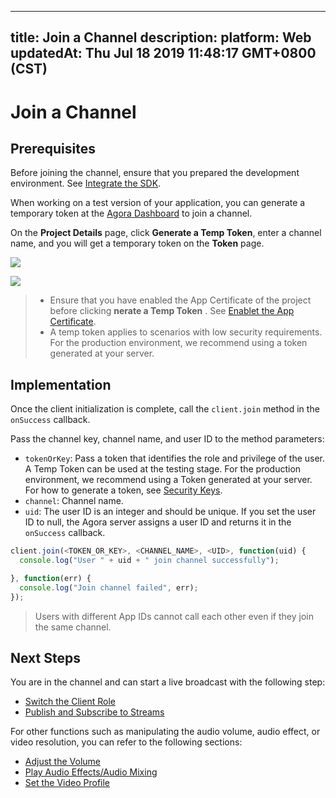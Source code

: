 
---
title: Join a Channel
description: 
platform: Web
updatedAt: Thu Jul 18 2019 11:48:17 GMT+0800 (CST)
---
# Join a Channel
## Prerequisites

Before joining the channel, ensure that you prepared the development environment. See [Integrate the SDK](../../en/Interactive%20Broadcast/web_prepare.md).

When working on a test version of your application, you can generate a temporary token at the [Agora Dashboard](https://dashboard.agora.io/) to join a channel. 

On the **Project Details** page, click **Generate a Temp Token**, enter a channel name, and you will get a temporary token on the **Token** page. 

![](https://web-cdn.agora.io/docs-files/1563113619615)

![](https://web-cdn.agora.io/docs-files/1563113643411)

> - Ensure that you have enabled the App Certificate of the project before clicking **nerate a Temp Token** . See [Enablet the App Certificate](#appcertificate).
> - A temp token applies to scenarios with low security requirements. For the production environment, we recommend using a token generated at your server.

## Implementation

Once the client initialization is complete, call the `client.join`  method in the `onSuccess` callback.

Pass the channel key, channel name, and user ID to the method parameters:

- `tokenOrKey`: Pass a token that identifies the role and privilege of the user. A Temp Token can be used at the testing stage. For the production environment, we recommend using a Token generated at your server. For how to generate a token, see [Security Keys](../../en/Interactive%20Broadcast/token.md). 
- `channel`: Channel name.
- `uid`: The user ID is an integer and should be unique. If you set the user ID to null, the Agora server assigns a user ID and returns it in the `onSuccess` callback.

```javascript
client.join(<TOKEN_OR_KEY>, <CHANNEL_NAME>, <UID>, function(uid) {
  console.log("User " + uid + " join channel successfully");

}, function(err) {
  console.log("Join channel failed", err);
});
```

> Users with different App IDs cannot call each other even if they join the same channel.

## Next Steps

You are in the channel and can start a live broadcast with the following step:

- [Switch the Client Role](../../en/Interactive%20Broadcast/role_web.md)
- [Publish and Subscribe to Streams](../../en/Interactive%20Broadcast/publish_web_live.md)

For other functions such as manipulating the audio volume, audio effect, or video resolution, you can refer to the following sections:

- [Adjust the Volume](../../en/Interactive%20Broadcast/volume_web.md)
- [Play Audio Effects/Audio Mixing](../../en/Interactive%20Broadcast/effect_mixing_web.md)
- [Set the Video Profile](../../en/Interactive%20Broadcast/videoProfile_web.md)
